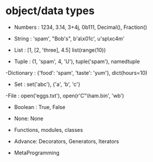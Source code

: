 # object/data types

- Numbers : 1234, 3.14, 3+4j, 0b111, Decimal(), Fraction()

- String : 'spam', "Bob's", b'a\x01c', u'sp\xc4m'

- List : [1, [2, 'three], 4.5] list(range(10))

- Tuple : (1, 'spam', 4, 'U'), tuple('spam'), namedtuple

-Dictionary : {'food': 'spam', 'taste': 'yum'}, dict(hours=10)

- Set : set('abc'), {'a', 'b', 'c'}

-File : open('eggs.txt'), open(r'C"\ham.bin', 'wb')

- Boolean : True, False

- None: None

- Functions, modules, classes

- Advance: Decorators, Generators, Iterators

- MetaProgramming